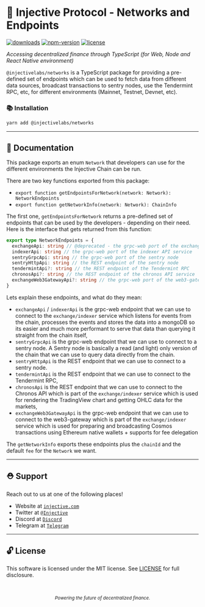 # 🌟 Injective Protocol - Networks and Endpoints

[![downloads](https://img.shields.io/npm/dm/@injectivelabs/networks.svg)](https://www.npmjs.com/package/@injectivelabs/networks)
[![npm-version](https://img.shields.io/npm/v/@injectivelabs/networks.svg)](https://www.npmjs.com/package/@injectivelabs/networks)
[![license](https://img.shields.io/npm/l/express.svg)]()

_Accessing decentralized finance through TypeScript (for Web, Node and React Native environment)_

`@injectivelabs/networks` is a TypeScript package for providing a pre-defined set of endpoints which can be used to fetch data from different data sources, broadcast transactions to sentry nodes, use the Tendermint RPC, etc, for different environments (Mainnet, Testnet, Devnet, etc).

### 📚 Installation

```bash
yarn add @injectivelabs/networks
```

---

## 📖 Documentation

This package exports an enum `Network` that developers can use for the different environments the Injective Chain can be run.

There are two key functions exported from this package:

- `export function getEndpointsForNetwork(network: Network): NetworkEndpoints`
- `export function getNetworkInfo(network: Network): ChainInfo`

The first one, `getEndpointsForNetwork` returns a pre-defined set of endpoints that can be used by the developers - depending on their need. Here is the interface that gets returned from this function:

```ts
export type NetworkEndpoints = {
  exchangeApi: string // @deprecated - the grpc-web port of the exchange API service
  indexerApi: string // the grpc-web port of the indexer API service
  sentryGrpcApi: string // the grpc-web port of the sentry node
  sentryHttpApi: string // the REST endpoint of the sentry node
  tendermintApi?: string // the REST endpoint of the Tendermint RPC
  chronosApi?: string // the REST endpoint of the chronos API service
  exchangeWeb3GatewayApi?: string // the grpc-web port of the web3-gateway service API
}
```

Lets explain these endpoints, and what do they mean:
- `exchangeApi` / `indexerApi` is the grpc-web endpoint that we can use to connect to the `exchange/indexer` service which listens for events from the chain, processes the events and stores the data into a mongoDB so its easier and much more performant to serve that data than querying it straight from the chain itself,
- `sentryGrpcApi` is the grpc-web endpoint that we can use to connect to a sentry node. A Sentry node is basically a read (and light) only version of the chain that we can use to query data directly from the chain.
- `sentryHttpApi` is the REST endpoint that we can use to connect to a sentry node.
- `tendermintApi` is the REST endpoint that we can use to connect to the Tendermint RPC,
- `chronosApi` is the REST endpoint that we can use to connect to the Chronos API which is part of the `exchange/indexer` service which is used for rendering the TradingView chart and getting OHLC data for the markets,
- `exchangeWeb3GatewayApi` is the grpc-web endpoint that we can use to connect to the web3-gateway which is part of the `exchange/indexer` service which is used for preparing and broadcasting Cosmos transactions using Ethereum native wallets + supports for fee delegation

The `getNetworkInfo` exports these endpoints plus the `chainId` and the default `fee` for the `Network` we want.

---

## ⛑ Support

Reach out to us at one of the following places!

- Website at <a href="https://injective.com" target="_blank">`injective.com`</a>
- Twitter at <a href="https://twitter.com/Injective_" target="_blank">`@Injective`</a>
- Discord at <a href="https://discord.com/invite/NK4qdbv" target="_blank">`Discord`</a>
- Telegram at <a href="https://t.me/joininjective" target="_blank">`Telegram`</a>

---

## 🔓 License

This software is licensed under the MIT license. See [LICENSE](./LICENSE) for full disclosure.

<p>&nbsp;</p>
<div align="center">
  <sub><em>Powering the future of decentralized finance.</em></sub>
</div>
